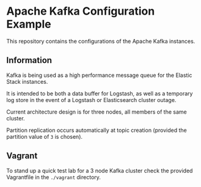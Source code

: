 # Apache Kafka Configuration Example

This repository contains the configurations of the Apache Kafka instances.

## Information

Kafka is being used as a high performance message queue for the Elastic Stack instances.

It is intended to be both a data buffer for Logstash, as well as a temporary log store in the event of a Logstash or Elasticsearch cluster outage.

Current architecture design is for three nodes, all members of the same cluster.

Partition replication occurs automatically at topic creation (provided the partition value of `3` is chosen).

## Vagrant

To stand up a quick test lab for a 3 node Kafka cluster check the provided Vagrantfile in the `./vagrant` directory.
